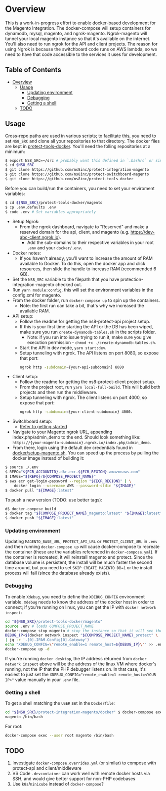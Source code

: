 # Overview

This is a work-in-progress effort to enable docker-based development for the
Magento Integration. The docker-compose will setup containers for dynamodb,
mysql, magento, and ngrok-magento. Ngrok-magento will tunnel your local magento
instance so that it's available on the internet. You'll also need to run ngrok
for the API and client projects. The reason for using Ngrok is because the
switchboard code runs on AWS lambda, so we need to have that code accessible to
the services it uses for development.

## Table of Contents

- [Overview](#overview)
  - [Usage](#usage)
    - [Updating environment](#updating-environment)
    - [Debugging](#debugging)
    - [Getting a shell](#getting-a-shell)
  - [TODO](#todo)

## Usage

Cross-repo paths are used in various scripts; to facilitate this, you need to
set `NS8_SRC` and clone all your repositories to that directory.
The docker files are kept in
[protect-tools-docker](https://github.com/ns8inc/protect-tools-docker). You'll
need the folling repositories at a minimum:

```bash
$ export NS8_SRC=~/src # probably want this defined in `.bashrc` or similar
$ cd $NS8_SRC
$ git clone https://github.com/ns8inc/protect-integration-magento
$ git clone https://github.com/ns8inc/protect-switchboard-magento
$ git clone https://github.com/ns8inc/protect-tools-docker
```

Before you can build/run the containers, you need to set your enviroment variables:

```bash
$ cd ${NS8_SRC}/protect-tools-docker/magento
$ cp .env.defaults .env
$ code .env # Set variables appropriately
```

- Setup Ngrok:
  - From the ngrok dashboard, navigate to "Reserved" and make a reserved domain
    for the api, client, and magento (e.g. https://dev-abc-client.ngrok.io).
    - Add the sub-domains to their respective variables in your root `.env` and
      your `docker/.env`.
- Docker notes:
  - If you haven't already, you'll want to increase the amount of RAM available
    to Docker. To do this, open the docker app and click resources, then slide
    the handle to increase RAM (recommended 6 GB).
- Set the `NS8_SRC` variable to the filepath that you have
  protection-integration-magento checked out.
- Run `yarn module:config`, this will set the environment variables in the
  config.xml for magento.
- From the docker folder, run `docker-compose up` to spin up the containers.
  - Note: the first run can take a bit, that's why we increased the available
    RAM.
- API setup:
  - Follow the readme for getting the ns8-protect-api project setup.
  - If this is your first time starting the API or the DB has been wiped, make
    sure you run `create-dynamodb-tables.sh` in the scripts folder.
    - Note: if you run into issue trying to run it, make sure you give execution
      permission - `chmod +x ./create-dynamodb-tables.sh`.
  - Start the API in dev mode, `yarn start:dev`.
  - Setup tunneling with ngrok. The API listens on port 8080, so expose that
    port:
    ```bash
    ngrok http -subdomain={your-api-subdomain} 8080
    ```
- Client setup:
  - Follow the readme for getting the ns8-protect-client project setup.
  - From the project root, run `yarn local-full-build`. This will build both
    projects and then run the middleware.
  - Setup tunneling with ngrok. The client listens on port 4000, so expose that
    port:
    ```bash
    ngrok http -subdomain={your-client-subdomain} 4000.
    ```
- Switchboard setup:
  - [Refer to getting started](getting-started.md)
- Navigate to your Magento ngrok URL, appending index.php/admin_demo to the end.
  Should look something like:
  `https://{your-magento-subdomain}.ngrok.io/index.php/admin_demo`.
- From there, login using the default dev credentials found in
  [docker/setup-magento.sh](../../../../docker/setup-magento.sh). You can speed
  up the process by pulling the docker image instead of building it:

```bash
$ source ./.env
$ REPO="${ECR_ACCOUNTID}.dkr.ecr.${ECR_REGION}.amazonaws.com"
$ IMAGE="${REPO}/${COMPOSE_PROJECT_NAME}"
$ aws ecr get-login-password --region "${ECR_REGION}" | \
    docker login --username AWS --password-stdin "${IMAGE}"
$ docker pull "${IMAGE}:latest"
```

To push a new version (TODO: use better tags):

```bash
d$ docker-compose build
$ docker tag "${COMPOSE_PROJECT_NAME}_magento:latest" "${IMAGE}:latest"
$ docker push "${IMAGE}:latest"
```

### Updating environment

Updating `MAGENTO_BASE_URL`, `PROTECT_API_URL` or `PROTECT_CLIENT_URL` in `.env`
and then running `docker-compose up` will cause docker-compose to recreate the
container (these are the variables referenced in `docker-compose.yml`). If the
container is recreated, it will reinstall magento and protect. Since the
database volume is persistent, the install will be much faster the second time
around, but you need to set `SKIP_CREATE_MAGENTO_DB=1` or the install process
will fail (since the database already exists).

### Debugging

To enable `Xdebug`, you need to define the `XDEBUG_CONFIG` environment variable.
`Xdebug` needs to know the address of the docker host in order to connect; if you're
running on linux, you can get the IP with `docker network inspect`:

```bash
cd "${NS8_SRC}/protect-tools-docker/magento"
source .env # loads COMPOSE_PROJECT_NAME
docker-compose stop magento # stop the instance so that it will see the new ENV values
DEBUG_IP=$(docker network inspect "${COMPOSE_PROJECT_NAME}_protect" \
| jq -r '.[0].IPAM.Config[0].Gateway')
echo "XDEBUG_CONFIG=\"remote_enable=1 remote_host=${DEBUG_IP}\"" >> .env
docker-compose up -d
```

If you're running `docker desktop`, the IP address returned from `docker network
inspect` above will be the address of the linux VM where docker's running, not
the IP that the PHP debugger listens on.  In that case, it's easiest to just set
the `XDEBUG_CONFIG="remote_enable=1 remote_host=<YOUR IP>"` value manually in
your `.env` file.

### Getting a shell

To get a shell matching the `USER` set in the `Dockerfile`:

```bash
cd "${NS8_SRC}/protect-integration-magento/docker" $ docker-compose exec
magento /bin/bash
```

For root:

```bash
docker-compose exec --user root magento /bin/bash
```

## TODO

1. Investigate `docker-compose.overrides.yml` (or similar) to compose with
   protect-api and client/middleware
2. VS Code `.devcontainer` can work well with remote docker hosts via SSH, and
   would give better support for non-PHP codebases
3. Use `k8s`/`minicube` instead of `docker-compose`?
